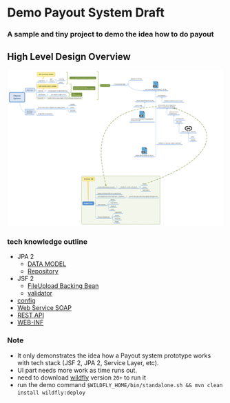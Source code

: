 Demo Payout System Draft
===============================
### A sample and tiny project to demo the idea how to do payout 

## High Level Design Overview
![Overview](overview.svg)

### tech knowledge outline
- JPA 2
    - [DATA MODEL](src/main/java/technology/touchmars/model)
    - [Repository](src/main/java/technology/touchmars/repository)  
- JSF 2
    - [FileUpload Backing Bean](src/main/java/technology/touchmars/jsf/FileUploadBean.java)
    - [validator](src/main/java/technology/touchmars/validator)
- [config](src/main/java/technology/touchmars/config)    
- [Web Service SOAP](src/main/java/technology/touchmars/webservice)
- [REST API](src/main/java/technology/touchmars/api/RestSample.java) 
- [WEB-INF](src/main/webapp/WEB-INF)



### Note
- It only demonstrates the idea how a Payout system prototype works with tech stack (JSF 2, JPA 2, Service Layer, etc). 
- UI part needs more work as time runs out.
- need to download [wildfly](https://www.wildfly.org/downloads/) version `20+` to run it
- run the demo command `$WILDFLY_HOME/bin/standalone.sh && mvn clean install wildfly:deploy`